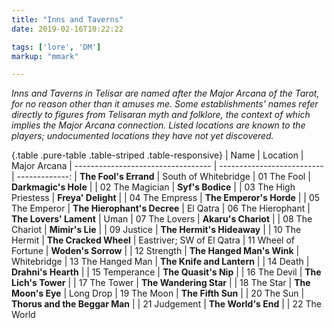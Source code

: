 ```yaml
---
title: "Inns and Taverns"
date: 2019-02-16T10:22:22

tags: ['lore', 'DM']
markup: "mmark"

---
```


*Inns and Taverns in Telisar are named after the Major Arcana of the Tarot, for no reason other than it amuses me. Some establishments' names
refer directly to figures from Telisaran myth and folklore, the context of which implies the Major Arcana connection. Listed locations are 
known to the players; undocumented locations they have not yet discovered.*

{.table .pure-table .table-striped .table-responsive}
| Name                               | Location                   | Major Arcana
| ---------------------------------- | -------------------------- | -------------:
| **The Fool's Errand**              | South of Whitebridge       | 01 The Fool
| **Darkmagic's Hole**               |                            | 02 The Magician
| **Syf's Bodice**                   |                            | 03 The High Priestess
| **Freya' Delight**                 |                            | 04 The Empress
| **The Emperor's Horde**            |                            | 05 The Emperor
| **The Hierophant's Decree**        | El Qatra                   | 06 The Hierophant
| **The Lovers' Lament**             | Uman                       | 07 The Lovers
| **Akaru's Chariot**                |                            | 08 The Chariot
| **Mimir's Lie**                    |                            | 09 Justice
| **The Hermit's Hideaway**          |                            | 10 The Hermit
| **The Cracked Wheel**              | Eastriver; SW of El Qatra  | 11 Wheel of Fortune
| **Woden's Sorrow**                 |                            | 12 Strength
| **The Hanged Man's Wink**          | Whitebridge                | 13 The Hanged Man
| **The Knife and Lantern**          |                            | 14 Death
| **Drahni's Hearth**                |                            | 15 Temperance
| **The Quasit's Nip**               |                            | 16 The Devil
| **The Lich's Tower**               |                            | 17 The Tower
| **The Wandering Star**             |                            | 18 The Star
| **The Moon's Eye**                 | Long Drop                  | 19 The Moon
| **The Fifth Sun**                  |                            | 20 The Sun
| **Thorus and the Beggar Man**      |                            | 21 Judgement
| **The World's End**                |                            | 22 The World
